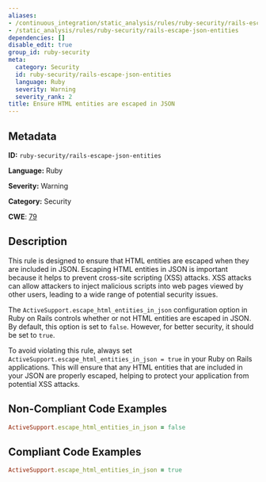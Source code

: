 ```yaml
---
aliases:
- /continuous_integration/static_analysis/rules/ruby-security/rails-escape-json-entities
- /static_analysis/rules/ruby-security/rails-escape-json-entities
dependencies: []
disable_edit: true
group_id: ruby-security
meta:
  category: Security
  id: ruby-security/rails-escape-json-entities
  language: Ruby
  severity: Warning
  severity_rank: 2
title: Ensure HTML entities are escaped in JSON
---
```

<!--  SOURCED FROM https://github.com/DataDog/datadog-static-analyzer-rule-docs -->


## Metadata
**ID:** `ruby-security/rails-escape-json-entities`

**Language:** Ruby

**Severity:** Warning

**Category:** Security

**CWE**: [79](https://cwe.mitre.org/data/definitions/79.html)

## Description
This rule is designed to ensure that HTML entities are escaped when they are included in JSON. Escaping HTML entities in JSON is important because it helps to prevent cross-site scripting (XSS) attacks. XSS attacks can allow attackers to inject malicious scripts into web pages viewed by other users, leading to a wide range of potential security issues.

The `ActiveSupport.escape_html_entities_in_json` configuration option in Ruby on Rails controls whether or not HTML entities are escaped in JSON. By default, this option is set to `false`. However, for better security, it should be set to `true`.

To avoid violating this rule, always set `ActiveSupport.escape_html_entities_in_json = true` in your Ruby on Rails applications. This will ensure that any HTML entities that are included in your JSON are properly escaped, helping to protect your application from potential XSS attacks.

## Non-Compliant Code Examples
```ruby
ActiveSupport.escape_html_entities_in_json = false
```

## Compliant Code Examples
```ruby
ActiveSupport.escape_html_entities_in_json = true
```
